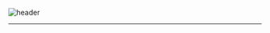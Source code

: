 ![header](https://capsule-render.vercel.app/api?type=rect&color=auto&height=120&text=Chan&fontSize=30&textBg=true&fontAlign=30&desc=Welcome%20to%20my%20Github&descAlignY=50)

---


